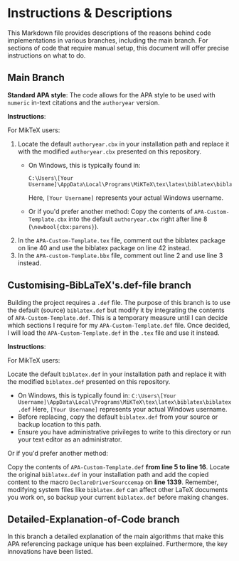 # Instructions & Descriptions
This Markdown file provides descriptions of the reasons behind code implementations in various branches, including the main branch. For sections of code that require manual setup, this document will offer precise instructions on what to do.

## Main Branch
**Standard APA style**: The code allows for the APA style to be used with `numeric` in-text citations and the `authoryear` version.

**Instructions**:

For MikTeX users:
1. Locate the default `authoryear.cbx` in your installation path and replace it with the modified `authoryear.cbx` presented on this repository.
   - On Windows, this is typically found in:
       ```
       C:\Users\[Your Username]\AppData\Local\Programs\MiKTeX\tex\latex\biblatex\biblatex.def
       ```
       Here, `[Your Username]` represents your actual Windows username.
     
   - Or if you'd prefer another method:
     Copy the contents of `APA-Custom-Template.cbx` into the default `authoryear.cbx` right after line 8 (`\newbool{cbx:parens}`).
2. In the `APA-Custom-Template.tex` file, comment out the biblatex package on line 40 and use the biblatex package on line 42 instead.
3. In the `APA-custom-Template.bbx` file, comment out line 2 and use line 3 instead.

## Customising-BibLaTeX's.def-file branch
Building the project requires a `.def` file. The purpose of this branch is to use the default (source) `biblatex.def` but modify it by integrating the contents of `APA-Custom-Template.def`. This is a temporary measure until I can decide which sections I require for my `APA-Custom-Template.def` file. Once decided, I will load the `APA-Custom-Template.def` in the `.tex` file and use it instead.

**Instructions**:

For MikTeX users:

Locate the default `biblatex.def` in your installation path and replace it with the modified `biblatex.def` presented on this repository.
- On Windows, this is typically found in:
       ```
       C:\Users\[Your Username]\AppData\Local\Programs\MiKTeX\tex\latex\biblatex\biblatex.def
       ```
  Here, `[Your Username]` represents your actual Windows username.
- Before replacing, copy the default `biblatex.def` from your source or backup location to this path.
- Ensure you have administrative privileges to write to this directory or run your text editor as an administrator.
     
Or if you'd prefer another method:

Copy the contents of `APA-Custom-Template.def` **from line 5 to line 16**. Locate the original `biblatex.def` in your installation path and add the copied content to the macro `DeclareDriverSourccemap` on **line 1339**.
Remember, modifying system files like `biblatex.def` can affect other LaTeX documents you work on, so backup your current `biblatex.def` before making changes.

## Detailed-Explanation-of-Code branch
In this branch a detailed explanation of the main algorithms that make this APA referencing package unique has been explained. Furthermore, the key innovations have been listed.
